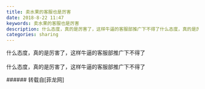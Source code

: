 ```yaml
---
title: 卖水果的客服也是厉害
date: 2018-8-22 11:47
keywords: 卖水果的客服也是厉害
description: 什么态度，真的是厉害了，这样牛逼的客服部推广下不得了什么态度，真的是厉害了，这样牛逼的客服部推广下不得了
categories: sharing
---
```

<td class="t_f" id="postmessage_1674533">

什么态度，真的是厉害了，这样牛逼的客服部推广下不得了<br/>
<img alt="" border="0" class="zoom" data-cf-modified-01210ef232a31ac0ca5f94eb-="" file="http://www.flw.ph/data/appbyme/upload/image/201808/22/5RLLD3P78fSQ.jpg" id="aimg_dN87Y" lazyloadthumb="1" onclick="" onmouseover="" src="http://www.flw.ph/data/appbyme/upload/image/201808/22/5RLLD3P78fSQ.jpg"/><br/>
<br/>
<img alt="" border="0" class="zoom" data-cf-modified-01210ef232a31ac0ca5f94eb-="" file="http://www.flw.ph/data/appbyme/upload/image/201808/22/MNVE3xVLBohP.jpg" id="aimg_DUueE" lazyloadthumb="1" onclick="" onmouseover="" src="http://www.flw.ph/data/appbyme/upload/image/201808/22/MNVE3xVLBohP.jpg"/><br/>
什么态度，真的是厉害了，这样牛逼的客服部推广下不得了<br/>
</td>
###### 转载自[菲龙网]
